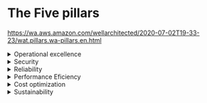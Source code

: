 # The Five pillars
https://wa.aws.amazon.com/wellarchitected/2020-07-02T19-33-23/wat.pillars.wa-pillars.en.html


<details>
<summary>Operational excellence</summary>

## Operational excellence
- Perform operations as code
- Make frequent small reversible changes
- Refine operations procedures frequently
- Anticipate failure
- Learn from all operational failures


### Best practices
- Organization:
    - Evaluate external customer needs
    - Evaluate internal customer needs
    - Evaluate governance requirements
    - Evaluate compliance requirements
    - Evaluate threat landscape
    - Evaluate trade offs
    - Manage benefits and risks
- Prepare
    - design telemetry
    - design for operations (version control, test and validate changes)
    - mitigate deploymenbt risks
- Operate
    - understand workload health
    - understand operational health
    - respond to events
- Evolve
    - learn share & improve

</details>
<details>
<summary>Security</summary>

## Security
- implement a strong identity foundation
- turn on traceability
- apply security at all layers
- automate security best practices
- protect data in transit and at rest
- keep people away from data
- prepare for security events

### Best practices
- security foundations
    - shared responsability
    - operating workloads securely
- identity and access management
    - strong sign in mechanisms
    - temp creds
    - store and use secrets securely    
    - audit and rotate creds periodically
    - set up user groups and attributes
    - permissions management
        - define access reqruiements
        - grant least privilege access
        - establish emergency access process
        - reduce permissions continuously
        - define guardrails for your org
        - manage access based on lifecycle
        - analyze public and cross account acesss
        - share resources securely in your organization
        - share resources securely with a third party
- detection
    - configure services and application logging
    - analyze logs and metrics
    - automate response to events
    - implement actionable security events
- infrastructure protection
    - create network layers
    - control traffic at all layers
    - automate network protection
    - implement inspection and protection
    - protecting compute
        - perform vulnerability management
        - reduce attack service
        - implement managed services
        - automate compute protection
        - help peopl perform aactions at a distance
        - validate software integrity
- data protection
    - classifying data
        - identify data in your workload
        - define data protection controls
        - automate identification and classification
        - define data lifecycle management
    - protecting data at rest
        - implement secure key management
        - enforce encryption at rest
        - auomate data at rest protection
        - enforce access control
        - use mechanisms to keep people away from data
    - protecting data in transit
        - implement secure key and ceritifcate management
        - enforce encryption in transit
        - automate detection of unintended data access (like guard duty)
        - authenticate netowrk communications
- incident response
    - design goals of cloud response
        - establish response objectives
        - document plans
        - respond using the cloud
        - know what you have and what you need
        - use redeployment mechanisms
        - automate where possible
        - choose scalable solutions
        - learn and improve your process
    - educate
    - prepare simulate & iterate
- application security
    - train for app security
    - automate testing throughhout development and release lifecycle
    - perform regular penetration testing
    - perform manual code reviews
    - centralize services for packages and dependencies
    - deploy software programatically
    - regularly assess security properties of pipelines
    - build a program that embeds security ownership in workload teams

</details>

<details>
<summary>Reliability</summary>

## Reliability

- automatically recover from failure
- test recovery procedures
- scale horizontally to increase aggregage workload availability
- stop guessing capacity
- manage change in automation



### Best practices
- foundations
    - manage service quotas and constraints
        - stay aware of service quotas and constraints
        - manage service quotas across accounts and regions
        - accommodate fixed service quotas and constraints through architecture
        - monitor and manage quotas
        - automate quota management
        - ensure a sufficient gap exists between current quotas and maximum usage
    - plan network topology
        - use highly available network connectivity for workload public endpoint
        - provision redundant connectivity between cloud and on premises environments
        - ensure IP subnet allocation accounts for expansion and availability
        - prefer hub and spoke topologies over many to many mesh
        - enforce non overlapping private IP ranges in connected address spaces
- workfload architecture
    - design workload service architecture
        - how to segment workload
        - build services focused on specific business domains and functionality
        - provide service contracts per API
    - design interactions in a distributed system to prevent failures
        - idenfity which kind of distributed system is required
        - implement loosely coupled dependencies
        - do constant work
        - make all responses idempotent
    - design interactions in a distributed systems to mitigate
        - implement graceful degradation to transform hard dependencies to soft
        - throttle requrests
        - control and limit retry calls
        - fail fast and limit queues
        - set client timeouts
        - make services stateless where possible
        - implement emergency levers
- change management
    - monitor workload resources
        - monitor all componenents for the workload
        - define and calculate metrics
        - send notifications
        - automate responses
        - perform analytics 
        - conduct reviews regularly
        - monitor end to end tracing of requests through your system    
    - design a workload to adapt to changes in demand
        - use automation when obtaining or scaling resources
        - obtain resources upon detection of impairment to a workload
        - obtain resources that more resources are needed for a workload
        - load test your workload
    - implement change
        - use runbooks for standard activities such as deployment    
        - integrate functional testing as part of your deployment
        - integrate resiliency testing as part of the deployment
        - deploy using inmmutable infrastructure
        - deploy changes with automation
- failure management
    - back up data
        - idenfity and back up all data that needs to be backed up
        - secure and encrypt backups
        - perform data backup automatically
        - perform periodic recovery of data to verfy backup integrity and procesess
    - use fault isolation to protect workload
        - deploy workload to multiple locations
        - select appropiate locations for your multi location deployment
        - automate recovery for components constrained to a single location
        - use bulkhead architectgures to limit scope of impact
    - design workload to withstand component failures
        - monitor all components of workload to detect failures
        - fail over to healthy resources
        - automate healing on all layers
        - rely on data plane, not control plane, during recovery
        - use static stability to prevent bimodal behavior
        - send notifications when event impact availability
        - arhictect product to meet availability targets and uptime SLAs
    - test reliability
        - use playbooks to investigate failures
        - perform post incident analysis
        - test functional requirements
        - test scaling and performance requirements
        - test resiliency using chaos engineering
        - conduct game days regularly
    - plan for disaster recovery
        - define recovery objectives for downtime and data loss
        - use defined reovery strategies to meet recovery objectives
        - test disaster recovery implementation to validate implementation
        - manage configuration drift at the DR site or region
        - automate recovery
</details>

<details>
<summary>
Performance Eficiency
</summary>

## Performance Eficiency
- democratize advanced techonlogies
- go global in minutes
- use serverless architectures
- experiment more often
- consider mechanical sympathy

### Best practices
- selection
    - performance architecture selection
        - understand the available services and resources
        - define a process for architectural choices
        - factor cost requirements into decisions
        - use policies or reference architecture
        - use guidance from cloud provider or an appropiate partner
        - benchmark existing workloads
        - load test your workloads
    - compute architecture selection
        - understand available compute configuration options
        - evaluate available compute options
        - collect compute related metrics
        - determine required configuration by rightsizing
        - use available elasticity of resources
        - continually evaluate compute needs based on metrics
    - storage architecture selection
        - understand storage characteristics and requirements
        - make decisions based on access patterns and metrics
        - evaluate available configuration option
    - database architecture selection
        - understand data characteristics
        - evaluate the available option
        - collect and record database performance metrics
        - choose data storage based on access patterns 
        - optimize data storage based on access patterns and metrics
    - network architecture selection
        - understand how networking impacts performance
        - evaluate available networking features
        - choose appropiately sized dedicated connectivity or vpn for hybrid workloads
        - leverage load balancing and encryption offloading
        - choose network protocols to improve performance
        - chooose your workloads location based on network requirements
        - optimize network configuration based on metrics
- review
    - evolve workload to take advantage of new releases
        - stay up to date on new resources and services
        - define a process to improve workload performance
        - evolve workload performance over time
- monitoring 
    - monitoring resources to ensure expected performance
        - record performance relatec metrics
        - analyze metrics when events or incidents occur
        - establish kpis to measure workload performance
        - use monitoring to generare alarm based notifications
        - review metrics at regular intervals
        - monitor and alarm proactively
- trade offs
    - using tradeoffs to improve performance
        - understand areas where performance is most critical
        - learn about design patterns and services
        - identify how trade offs impact customers and efficiency
        - measure impact of performance improvements
        - use various performance related strategies
</details>

<details>
<summary>Cost optimization</summary>

## Cost optimization

- practice cloud financial management
- adopt a consumption model
- measure overall efficency
- stop spending money on undifferentiated heavy lifting
- analyze and attribute expenditure
### Best practices
- practice cloud financial management
    - establish a cost optimization function
    - establish a parternship between finance and tech
    - establish cloud budget and forecasts
    - implement cost awareness in your org processes
    - report and notify on cost optimization
    - monitor cost proactively
    - keep up to date with new service releases
    - create a cost aware culture
    - quantify business value from cost optimization
- expenditure and usage awareness
    - governance
        - develop policies based on your organization requirements
        - implement goals and targets
        - implement an account structure
        - implement groups and roles
        - implement cost controls
        - track project lifecycle
    - monitor cost and usage
        - configure detailed information sources
        - add organization information to cost and usage
        - idenfity cost attribution categories
        - establish organization metrics
        - configure billing and cost management tools
        - allocate costs based on workload metrics
    - decomission resources
        - track resources over their lifetime
        - implement a decomissiioning process
        - decomission resources
        - decomission resources automatically
        - enforce data retention policies
- cost effective resources
    - evaluate cost when selecting services
        - identify organization requirements for cost
        - analyze all workload components
        - perform through analysis of each component
        - select software with cost effective licensing
        - select components to optimize cost in line with organization priorities
        - perform cost analysis for different usage over time
    - select correct resource type, size and number
        - perform cost modeling
        - select resource type size and number based on data
        - select resource type, size and number automatically based on metrics
    - select pricing model
        - perform pricing model analysis
        - implement regions based on cost
        - select third party agreements with cost efficient terms
        - implement pricing models for all components of a workload
        - perform pricing model analysis at management account level
    - plan for data transfer
        - perform data transfer modeling
        - select components to optimize data transfer cost
        - select services to reduce data transfer cost
- management of demand and supply resources
    - perform analysis on workload demand
    - implement buffer or throttle to maanage demand
    - supply resources dynamically
- optimization over time
    - develop a worklaod review process
    - review and analyze this workload regularly
    - perform automations for operations
</details>

<details>
<summary>Sustainability</summary>

## Sustainability
- understand your impact
- establish sustainability goals
- maximize utilization
- antiticipate and adopt new more and efficient hardware and software offerings
- use managed services
- reduce the downstream impact of your cloud workloads
### Best practices
- region selection
- alignment to demand
    - scale infrastructure with user load
    - align SLAs with sustainability goals
    - stop the creation and maintenance of unused assets
    - optimize geographic of workloads for user locations
    - optimize team members resources for activities performed
    - implement buffering or throttling to flatten the damand curve
- software and architecture patterns
    - optimize software and architecture for async and scheduled jobs
    - remove or refactor workload components with low or now use
    - optimize areas of code that consume the most time or resources
    - optimize impact on customer devices and equipment
    - use software patterns and architectures that support data access and storage patterns
- data patterns
    - implment a data classfication policy
    - use technology that support data access and storage patterns    
    - use policies to manage the lifecycle of your datasets
    - use elasticity and automation to expand block storage or file system
    - remove unnedeed or redundant data 
    - use shared file systems or object storage to access common data
    - minimize data movement across networks
    - back up data only when difficult to recreate
- hardware and services
    - use the minimum amount of hardware
    - use instance types with the least impact
    - use managed services
    - optimize your use of hardware based compute accelerators
- process and culture
    - adopt methods that can rapidly introduce sustainability improvements
    - keep your workwload up to date
    - increase utilization of build environments
    - use managed device farms for testing
</details>